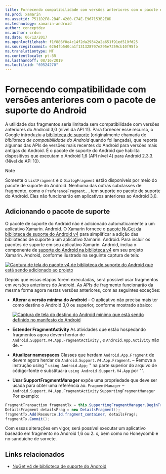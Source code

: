 ```yaml
---
title: Fornecendo compatibilidade com versões anteriores com o pacote de suporte do Android
ms.prod: xamarin
ms.assetid: 7511D2F8-2B4F-4200-C74E-E967153B2E8D
ms.technology: xamarin-android
author: conceptdev
ms.author: crdun
ms.date: 06/12/2017
ms.openlocfilehash: f1f886f0e4c14f2da29342a2a651f91ed510fd25
ms.sourcegitcommit: 6264fb540ca1f131328707e295e7259cb10f95fb
ms.translationtype: MT
ms.contentlocale: pt-BR
ms.lasthandoff: 08/16/2019
ms.locfileid: "69524270"
---
```

# <a name="providing-backwards-compatibility-with-the-android-support-package"></a>Fornecendo compatibilidade com versões anteriores com o pacote de suporte do Android

A utilidade dos fragmentos seria limitada sem compatibilidade com versões anteriores do Android 3,0 (nível da API 11). Para fornecer esse recurso, o Google introduziu a [biblioteca de suporte](https://developer.android.com/sdk/compatibility-library.html) (originalmente chamada de *biblioteca de compatibilidade do Android* quando foi lançada), que reporta algumas das APIs de versões mais recentes do Android para versões mais antigas do Android. É o pacote de suporte do Android que habilita dispositivos que executam o Android 1,6 (API nível 4) para Android 2.3.3. (Nível de API 10).

> [!NOTE]
> Somente o `ListFragment` e o `DialogFragment` estão disponíveis por meio do pacote de suporte do Android. Nenhuma das outras subclasses de fragmento, como o `PreferenceFragment,` , tem suporte no pacote de suporte do Android. Eles não funcionarão em aplicativos anteriores ao Android 3,0. 


## <a name="adding-the-support-package"></a>Adicionando o pacote de suporte

O pacote de suporte do Android não é adicionado automaticamente a um aplicativo Xamarin. Android. O Xamarin fornece o [pacote NuGet da biblioteca de suporte do Android v4](https://www.nuget.org/packages/Xamarin.Android.Support.v4/) para simplificar a adição das bibliotecas de suporte a um aplicativo Xamarin. Android. Para incluir os pacotes de suporte em seu aplicativo Xamarin. Android, inclua o componente de [suporte do Android na biblioteca v4](https://www.nuget.org/packages/Xamarin.Android.Support.v4/) em seu projeto Xamarin. Android, conforme ilustrado na seguinte captura de tela: 

[![Captura de tela do pacote v4 de biblioteca de suporte do Android que está sendo adicionado ao projeto](providing-backwards-compatibility-images/02-sml.png)](providing-backwards-compatibility-images/02.png#lightbox)

Depois que essas etapas forem executadas, será possível usar fragmentos em versões anteriores do Android. As APIs de fragmento funcionarão da mesma forma agora nestas versões anteriores, com as seguintes exceções: 

- **Alterar a versão mínima do Android** &ndash; O aplicativo não precisa mais ter como destino o Android 3,0 ou superior, conforme mostrado abaixo: 

    [![Captura de tela do destino do Android mínimo que está sendo definido no manifesto do Android](providing-backwards-compatibility-images/03-sml.png)](providing-backwards-compatibility-images/03.png#lightbox)

- **Estender FragmentActivity** As atividades que estão hospedando fragmentos agora devem herdar de `Android.Support.V4.App.FragmentActivity` , e `Android.App.Activity` não de. &ndash; 

- **Atualizar namespaces** Classes que herdam `Android.App.Fragment` de devem agora herdar de `Android.Support.V4.App.Fragment`. &ndash; Remova a instrução using " `using Android.App;` " na parte superior do arquivo de código-fonte e substitua-a `using Android.Support.V4.App` por "". 

- **Usar SupportFragmentManager** expõe uma propriedade que deve ser usada para obter uma referência ao. `FragmentManager` &ndash; `Android.Support.V4.App.FragmentActivity` `SupportingFragmentManager` Por exemplo: 

```csharp
FragmentTransaction fragmentTx = this.SupportingFragmentManager.BeginTransaction();
DetailsFragment detailsFrag = new DetailsFragment();
fragmentTx.Add(Resource.Id.fragment_container, detailsFrag);
fragmentTx.Commit();
```

Com essas alterações em vigor, será possível executar um aplicativo baseado em fragmento no Android 1,6 ou 2. x, bem como no Honeycomb e no sanduíche de sorvete. 


## <a name="related-links"></a>Links relacionados

- [NuGet v4 de biblioteca de suporte do Android](https://www.nuget.org/packages/Xamarin.Android.Support.v4/)
